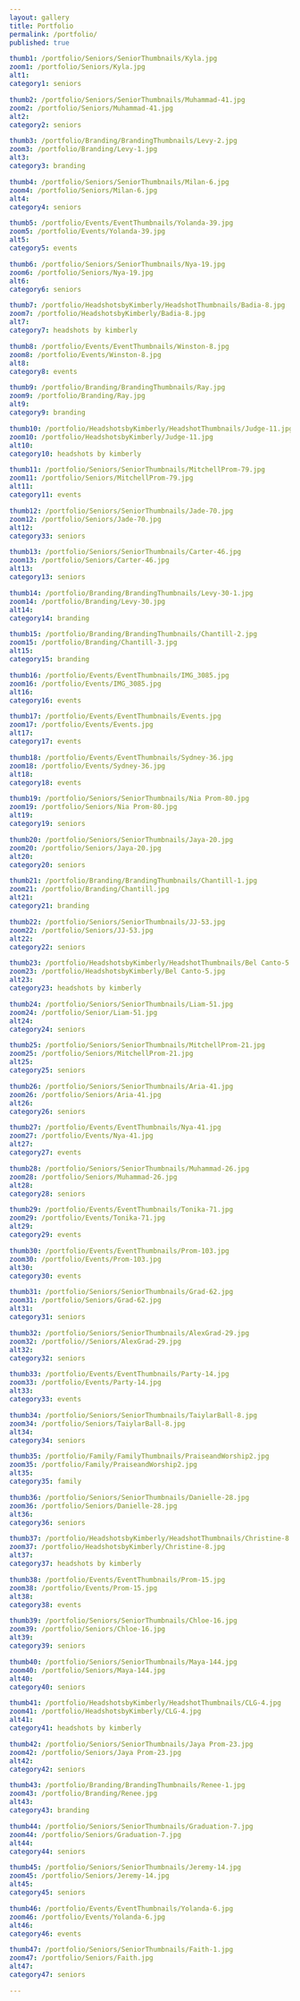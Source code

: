 ```yaml
---
layout: gallery
title: Portfolio
permalink: /portfolio/
published: true

thumb1: /portfolio/Seniors/SeniorThumbnails/Kyla.jpg
zoom1: /portfolio/Seniors/Kyla.jpg
alt1: 
category1: seniors

thumb2: /portfolio/Seniors/SeniorThumbnails/Muhammad-41.jpg
zoom2: /portfolio/Seniors/Muhammad-41.jpg
alt2: 
category2: seniors

thumb3: /portfolio/Branding/BrandingThumbnails/Levy-2.jpg
zoom3: /portfolio/Branding/Levy-1.jpg
alt3: 
category3: branding

thumb4: /portfolio/Seniors/SeniorThumbnails/Milan-6.jpg
zoom4: /portfolio/Seniors/Milan-6.jpg
alt4: 
category4: seniors

thumb5: /portfolio/Events/EventThumbnails/Yolanda-39.jpg
zoom5: /portfolio/Events/Yolanda-39.jpg
alt5: 
category5: events

thumb6: /portfolio/Seniors/SeniorThumbnails/Nya-19.jpg
zoom6: /portfolio/Seniors/Nya-19.jpg
alt6: 
category6: seniors

thumb7: /portfolio/HeadshotsbyKimberly/HeadshotThumbnails/Badia-8.jpg
zoom7: /portfolio/HeadshotsbyKimberly/Badia-8.jpg
alt7: 
category7: headshots by kimberly

thumb8: /portfolio/Events/EventThumbnails/Winston-8.jpg
zoom8: /portfolio/Events/Winston-8.jpg
alt8: 
category8: events

thumb9: /portfolio/Branding/BrandingThumbnails/Ray.jpg
zoom9: /portfolio/Branding/Ray.jpg
alt9: 
category9: branding

thumb10: /portfolio/HeadshotsbyKimberly/HeadshotThumbnails/Judge-11.jpg
zoom10: /portfolio/HeadshotsbyKimberly/Judge-11.jpg
alt10: 
category10: headshots by kimberly

thumb11: /portfolio/Seniors/SeniorThumbnails/MitchellProm-79.jpg
zoom11: /portfolio/Seniors/MitchellProm-79.jpg
alt11: 
category11: events

thumb12: /portfolio/Seniors/SeniorThumbnails/Jade-70.jpg
zoom12: /portfolio/Seniors/Jade-70.jpg
alt12: 
category33: seniors

thumb13: /portfolio/Seniors/SeniorThumbnails/Carter-46.jpg
zoom13: /portfolio/Seniors/Carter-46.jpg
alt13: 
category13: seniors

thumb14: /portfolio/Branding/BrandingThumbnails/Levy-30-1.jpg
zoom14: /portfolio/Branding/Levy-30.jpg
alt14: 
category14: branding

thumb15: /portfolio/Branding/BrandingThumbnails/Chantill-2.jpg
zoom15: /portfolio/Branding/Chantill-3.jpg
alt15: 
category15: branding

thumb16: /portfolio/Events/EventThumbnails/IMG_3085.jpg
zoom16: /portfolio/Events/IMG_3085.jpg
alt16: 
category16: events

thumb17: /portfolio/Events/EventThumbnails/Events.jpg
zoom17: /portfolio/Events/Events.jpg
alt17: 
category17: events

thumb18: /portfolio/Events/EventThumbnails/Sydney-36.jpg
zoom18: /portfolio/Events/Sydney-36.jpg
alt18: 
category18: events

thumb19: /portfolio/Seniors/SeniorThumbnails/Nia Prom-80.jpg
zoom19: /portfolio/Seniors/Nia Prom-80.jpg
alt19: 
category19: seniors

thumb20: /portfolio/Seniors/SeniorThumbnails/Jaya-20.jpg
zoom20: /portfolio/Seniors/Jaya-20.jpg
alt20: 
category20: seniors

thumb21: /portfolio/Branding/BrandingThumbnails/Chantill-1.jpg
zoom21: /portfolio/Branding/Chantill.jpg
alt21: 
category21: branding

thumb22: /portfolio/Seniors/SeniorThumbnails/JJ-53.jpg
zoom22: /portfolio/Seniors/JJ-53.jpg
alt22: 
category22: seniors

thumb23: /portfolio/HeadshotsbyKimberly/HeadshotThumbnails/Bel Canto-5.jpg
zoom23: /portfolio/HeadshotsbyKimberly/Bel Canto-5.jpg
alt23: 
category23: headshots by kimberly

thumb24: /portfolio/Seniors/SeniorThumbnails/Liam-51.jpg
zoom24: /portfolio/Senior/Liam-51.jpg
alt24: 
category24: seniors

thumb25: /portfolio/Seniors/SeniorThumbnails/MitchellProm-21.jpg
zoom25: /portfolio/Seniors/MitchellProm-21.jpg
alt25: 
category25: seniors

thumb26: /portfolio/Seniors/SeniorThumbnails/Aria-41.jpg
zoom26: /portfolio/Seniors/Aria-41.jpg
alt26: 
category26: seniors

thumb27: /portfolio/Events/EventThumbnails/Nya-41.jpg
zoom27: /portfolio/Events/Nya-41.jpg
alt27: 
category27: events

thumb28: /portfolio/Seniors/SeniorThumbnails/Muhammad-26.jpg
zoom28: /portfolio/Seniors/Muhammad-26.jpg
alt28: 
category28: seniors

thumb29: /portfolio/Events/EventThumbnails/Tonika-71.jpg
zoom29: /portfolio/Events/Tonika-71.jpg
alt29: 
category29: events

thumb30: /portfolio/Events/EventThumbnails/Prom-103.jpg
zoom30: /portfolio/Events/Prom-103.jpg
alt30: 
category30: events

thumb31: /portfolio/Seniors/SeniorThumbnails/Grad-62.jpg
zoom31: /portfolio/Seniors/Grad-62.jpg
alt31: 
category31: seniors

thumb32: /portfolio/Seniors/SeniorThumbnails/AlexGrad-29.jpg
zoom32: /portfolio//Seniors/AlexGrad-29.jpg
alt32: 
category32: seniors

thumb33: /portfolio/Events/EventThumbnails/Party-14.jpg
zoom33: /portfolio/Events/Party-14.jpg
alt33: 
category33: events

thumb34: /portfolio/Seniors/SeniorThumbnails/TaiylarBall-8.jpg
zoom34: /portfolio/Seniors/TaiylarBall-8.jpg
alt34: 
category34: seniors

thumb35: /portfolio/Family/FamilyThumbnails/PraiseandWorship2.jpg
zoom35: /portfolio/Family/PraiseandWorship2.jpg
alt35: 
category35: family

thumb36: /portfolio/Seniors/SeniorThumbnails/Danielle-28.jpg
zoom36: /portfolio/Seniors/Danielle-28.jpg
alt36: 
category36: seniors

thumb37: /portfolio/HeadshotsbyKimberly/HeadshotThumbnails/Christine-8.jpg
zoom37: /portfolio/HeadshotsbyKimberly/Christine-8.jpg
alt37: 
category37: headshots by kimberly

thumb38: /portfolio/Events/EventThumbnails/Prom-15.jpg
zoom38: /portfolio/Events/Prom-15.jpg
alt38: 
category38: events

thumb39: /portfolio/Seniors/SeniorThumbnails/Chloe-16.jpg
zoom39: /portfolio/Seniors/Chloe-16.jpg
alt39: 
category39: seniors

thumb40: /portfolio/Seniors/SeniorThumbnails/Maya-144.jpg
zoom40: /portfolio/Seniors/Maya-144.jpg
alt40: 
category40: seniors

thumb41: /portfolio/HeadshotsbyKimberly/HeadshotThumbnails/CLG-4.jpg
zoom41: /portfolio/HeadshotsbyKimberly/CLG-4.jpg
alt41: 
category41: headshots by kimberly

thumb42: /portfolio/Seniors/SeniorThumbnails/Jaya Prom-23.jpg
zoom42: /portfolio/Seniors/Jaya Prom-23.jpg
alt42: 
category42: seniors

thumb43: /portfolio/Branding/BrandingThumbnails/Renee-1.jpg
zoom43: /portfolio/Branding/Renee.jpg
alt43: 
category43: branding

thumb44: /portfolio/Seniors/SeniorThumbnails/Graduation-7.jpg
zoom44: /portfolio/Seniors/Graduation-7.jpg
alt44: 
category44: seniors

thumb45: /portfolio/Seniors/SeniorThumbnails/Jeremy-14.jpg
zoom45: /portfolio/Seniors/Jeremy-14.jpg
alt45: 
category45: seniors

thumb46: /portfolio/Events/EventThumbnails/Yolanda-6.jpg
zoom46: /portfolio/Events/Yolanda-6.jpg
alt46: 
category46: events

thumb47: /portfolio/Seniors/SeniorThumbnails/Faith-1.jpg
zoom47: /portfolio/Seniors/Faith.jpg
alt47: 
category47: seniors

---
```


